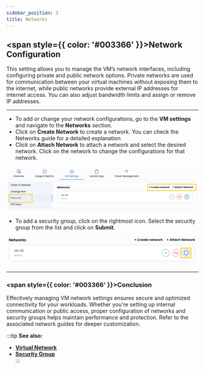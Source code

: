 ```yaml
---
sidebar_position: 3
title: Networks
---
```


## <span style={{ color: '#003366' }}>Network Configuration</span>

This setting allows you to manage the VM’s network interfaces, including configuring private and public network options. Private networks are used for communication between your virtual machines without exposing them to the internet, while public networks provide external IP addresses for internet access. You can also adjust bandwidth limits and assign or remove IP addresses.

----------

- To add or change your network configurations, go to the **VM settings** and navigate to the **Networks** section.  
- Click on **Create Network** to create a network. You can check the Networks guide for a detailed explanation.  
- Click on **Attach Network** to attach a network and select the desired network. Click on the network to change the configurations for that network.

![Manage Network Settings](../images/vmset_open_neb_5.png)

- To add a security group, click on the rightmost icon. Select the security group from the list and click on **Submit**.

![Attach Security Group](../images/vmset_open_neb_6.png)

----------

### <span style={{ color: '#003366' }}>Conclusion</span>

Effectively managing VM network settings ensures secure and optimized connectivity for your workloads. Whether you're setting up internal communication or public access, proper configuration of networks and security groups helps maintain performance and protection. Refer to the associated network guides for deeper customization.

:::tip
**See also:**  
- **[Virtual Network](../../../Networks/Guides%20For%20OpenNebula/Virtual%20Networks.md)**  
- **[Security Group](../../../Networks/Guides%20For%20OpenNebula/Security%20Groups.md)**  
:::
